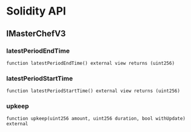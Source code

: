 # Solidity API

## IMasterChefV3

### latestPeriodEndTime

```solidity
function latestPeriodEndTime() external view returns (uint256)
```

### latestPeriodStartTime

```solidity
function latestPeriodStartTime() external view returns (uint256)
```

### upkeep

```solidity
function upkeep(uint256 amount, uint256 duration, bool withUpdate) external
```

